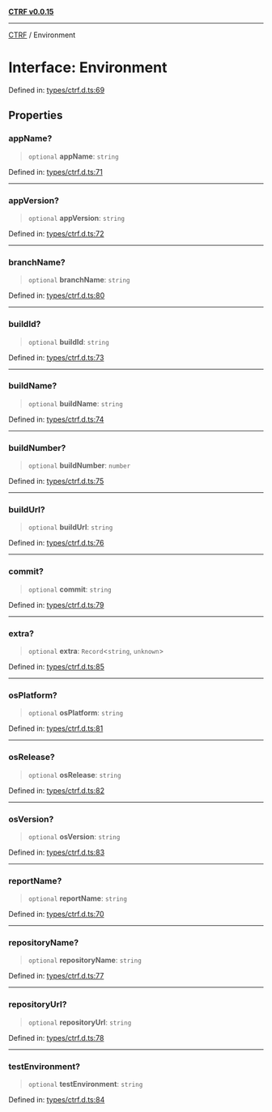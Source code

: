 [**CTRF v0.0.15**](../README.md)

***

[CTRF](../README.md) / Environment

# Interface: Environment

Defined in: [types/ctrf.d.ts:69](https://github.com/ctrf-io/ctrf-core-js/blob/main/types/ctrf.d.ts#L69)

## Properties

### appName?

> `optional` **appName**: `string`

Defined in: [types/ctrf.d.ts:71](https://github.com/ctrf-io/ctrf-core-js/blob/main/types/ctrf.d.ts#L71)

***

### appVersion?

> `optional` **appVersion**: `string`

Defined in: [types/ctrf.d.ts:72](https://github.com/ctrf-io/ctrf-core-js/blob/main/types/ctrf.d.ts#L72)

***

### branchName?

> `optional` **branchName**: `string`

Defined in: [types/ctrf.d.ts:80](https://github.com/ctrf-io/ctrf-core-js/blob/main/types/ctrf.d.ts#L80)

***

### buildId?

> `optional` **buildId**: `string`

Defined in: [types/ctrf.d.ts:73](https://github.com/ctrf-io/ctrf-core-js/blob/main/types/ctrf.d.ts#L73)

***

### buildName?

> `optional` **buildName**: `string`

Defined in: [types/ctrf.d.ts:74](https://github.com/ctrf-io/ctrf-core-js/blob/main/types/ctrf.d.ts#L74)

***

### buildNumber?

> `optional` **buildNumber**: `number`

Defined in: [types/ctrf.d.ts:75](https://github.com/ctrf-io/ctrf-core-js/blob/main/types/ctrf.d.ts#L75)

***

### buildUrl?

> `optional` **buildUrl**: `string`

Defined in: [types/ctrf.d.ts:76](https://github.com/ctrf-io/ctrf-core-js/blob/main/types/ctrf.d.ts#L76)

***

### commit?

> `optional` **commit**: `string`

Defined in: [types/ctrf.d.ts:79](https://github.com/ctrf-io/ctrf-core-js/blob/main/types/ctrf.d.ts#L79)

***

### extra?

> `optional` **extra**: `Record`\<`string`, `unknown`\>

Defined in: [types/ctrf.d.ts:85](https://github.com/ctrf-io/ctrf-core-js/blob/main/types/ctrf.d.ts#L85)

***

### osPlatform?

> `optional` **osPlatform**: `string`

Defined in: [types/ctrf.d.ts:81](https://github.com/ctrf-io/ctrf-core-js/blob/main/types/ctrf.d.ts#L81)

***

### osRelease?

> `optional` **osRelease**: `string`

Defined in: [types/ctrf.d.ts:82](https://github.com/ctrf-io/ctrf-core-js/blob/main/types/ctrf.d.ts#L82)

***

### osVersion?

> `optional` **osVersion**: `string`

Defined in: [types/ctrf.d.ts:83](https://github.com/ctrf-io/ctrf-core-js/blob/main/types/ctrf.d.ts#L83)

***

### reportName?

> `optional` **reportName**: `string`

Defined in: [types/ctrf.d.ts:70](https://github.com/ctrf-io/ctrf-core-js/blob/main/types/ctrf.d.ts#L70)

***

### repositoryName?

> `optional` **repositoryName**: `string`

Defined in: [types/ctrf.d.ts:77](https://github.com/ctrf-io/ctrf-core-js/blob/main/types/ctrf.d.ts#L77)

***

### repositoryUrl?

> `optional` **repositoryUrl**: `string`

Defined in: [types/ctrf.d.ts:78](https://github.com/ctrf-io/ctrf-core-js/blob/main/types/ctrf.d.ts#L78)

***

### testEnvironment?

> `optional` **testEnvironment**: `string`

Defined in: [types/ctrf.d.ts:84](https://github.com/ctrf-io/ctrf-core-js/blob/main/types/ctrf.d.ts#L84)
